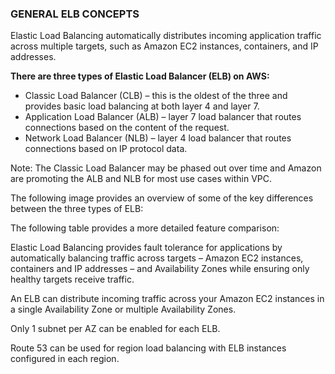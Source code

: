 ### **GENERAL ELB CONCEPTS**

<!-- #els -->

Elastic Load Balancing automatically distributes incoming application traffic across multiple targets, such as Amazon EC2 instances, containers, and IP addresses.

**There are three types of Elastic Load Balancer (ELB) on AWS:**

<!-- #els #cls #als #nls -->

- Classic Load Balancer (CLB) – this is the oldest of the three and provides basic load balancing at both layer 4 and layer 7.
- Application Load Balancer (ALB) – layer 7 load balancer that routes connections based on the content of the request.
- Network Load Balancer (NLB) – layer 4 load balancer that routes connections based on IP protocol data.

Note: The Classic Load Balancer may be phased out over time and Amazon are promoting the ALB and NLB for most use cases within VPC.

The following image provides an overview of some of the key differences between the three types of ELB:

The following table provides a more detailed feature comparison:

Elastic Load Balancing provides fault tolerance for applications by automatically balancing traffic across targets – Amazon EC2 instances, containers and IP addresses – and Availability Zones while ensuring only healthy targets receive traffic.

An ELB can distribute incoming traffic across your Amazon EC2 instances in a single Availability Zone or multiple Availability Zones.

Only 1 subnet per AZ can be enabled for each ELB.

Route 53 can be used for region load balancing with ELB instances configured in each region.